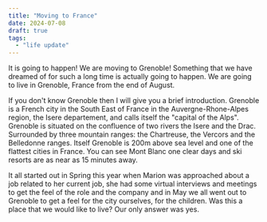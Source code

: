 ```yaml
---
title: "Moving to France"
date: 2024-07-08
draft: true
tags:
  - "life update"
---
```


It is going to happen! We are moving to Grenoble! Something that we have dreamed of for such a long time is actually going to happen. We are going to live in Grenoble, France from the end of August.

If you don't know Grenoble then I will give you a brief introduction. Grenoble is a French city in the South East of France in the Auvergne-Rhone-Alpes region, the Isere departement, and calls itself the "capital of the Alps". Grenoble is situated on the confluence of two rivers the Isere and the Drac. Surrounded by three mountain ranges: the Chartreuse, the Vercors and the Belledonne ranges. Itself Grenoble is 200m above sea level and one of the flattest cities in France. You can see Mont Blanc one clear days and ski resorts are as near as 15 minutes away.

It all started out in Spring this year when Marion was approached about a job related to her current job, she had some virtual interviews and meetings to get the feel of the role and the company and in May we all went out to Grenoble to get a feel for the city ourselves, for the children. Was this a place that we would like to live? Our only answer was yes.
